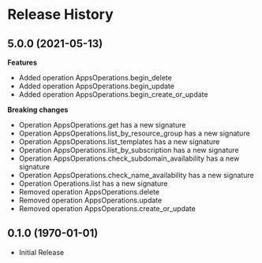 # Release History

## 5.0.0 (2021-05-13)

**Features**

  - Added operation AppsOperations.begin_delete
  - Added operation AppsOperations.begin_update
  - Added operation AppsOperations.begin_create_or_update

**Breaking changes**

  - Operation AppsOperations.get has a new signature
  - Operation AppsOperations.list_by_resource_group has a new signature
  - Operation AppsOperations.list_templates has a new signature
  - Operation AppsOperations.list_by_subscription has a new signature
  - Operation AppsOperations.check_subdomain_availability has a new signature
  - Operation AppsOperations.check_name_availability has a new signature
  - Operation Operations.list has a new signature
  - Removed operation AppsOperations.delete
  - Removed operation AppsOperations.update
  - Removed operation AppsOperations.create_or_update

## 0.1.0 (1970-01-01)

* Initial Release
